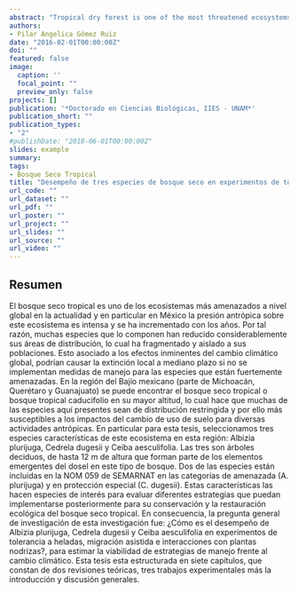 ```yaml
---
abstract: "Tropical dry forest is one of the most threatened ecosystems nowadays and particularly in Mexico, anthropic pressure on this ecosystem is intense and has increased over the years. For this reason, many component species have reduced significantly their distribution areas, which has fragmented and isolated their populations. This coupled with the imminets effects of global climate change could cause local extinction in the medium term if management actions are not implemented for species that are highly threatened. In the region of the Mexican Bajio (part of Michoacan, Queretaro and Guanajuato states) it is possible to find the dry tropical forest or tropical deciduous forest at its highest altitude, which makes that many of its species have a restricted distribution and therefore they are more susceptible to the impacts of land use change for different human activities. In particular for this thesis, we selected three species characteristics of this ecosystem in this region: Albizia plurijuga, Cedrela dugesii and Ceiba aesculifolia. The three are deciduous trees, up to 12 m high being part of the emerging elements of the canopy in this forest. Two of the species are included in the NOM 059 SEMARNAT in the categories of threat (A. plurijuga) and special protection (C. dugesii). These characteristics make them species of interest to evaluate different strategies that can subsequently be implemented for their conservation and ecological restoration of tropical dry forest. Consequently, the overall research question of this research was: How is the performance of Albizia plurijuga, Cedrela dugesii and Ceiba aesculifolia in experiments of frost tolerance, assisted migration and interactions with nurse plants ?, to estimate the viability of these management strategies to face climate change. This thesis is structured into seven chapters, which consist of two theoretical revisions, three experimental works plus the introduction and general discussion. In Chapter I, I present the general introduction related to climate change that is one of the most influential factors in the dynamics and maintenance of the ecosystems currently. I also explain some response strategies to this phenomenon evaluated in this thesis and finally I describe the system study."
authors:
- Pilar Angelica Gómez Ruiz
date: "2016-02-01T00:00:00Z"
doi: ""
featured: false
image:
  caption: ''
  focal_point: ""
  preview_only: false
projects: []
publication: '*Doctorado en Ciencias Biológicas, IIES - UNAM*'
publication_short: ""
publication_types:
- "2"
#publishDate: "2018-06-01T00:00:00Z"
slides: example
summary: 
tags:
- Bosque Seco Tropical
title: "Desempeño de tres especies de bosque seco en experimentos de tolerancia a heladas y nodricismo para su migración asistida en respuesta al cambio climático"
url_code: ""
url_dataset: ""
url_pdf: ""
url_poster: ""
url_project: ""
url_slides: ""
url_source: ""
url_video: ""
---
```

## Resumen
El bosque seco tropical es uno de los ecosistemas más amenazados a nivel global en la actualidad y en particular en México la presión antrópica sobre este ecosistema es intensa y se ha incrementado con los años. Por tal razón, muchas especies que lo componen han reducido considerablemente sus áreas de distribución, lo cual ha fragmentado y aislado a sus poblaciones. Esto asociado a los efectos inminentes del cambio climático global, podrían causar la extinción local a mediano plazo si no se implementan medidas de manejo para las especies que están fuertemente amenazadas. En la región del Bajío mexicano (parte de Michoacán, Querétaro y Guanajuato) se puede encontrar el bosque seco tropical o bosque tropical caducifolio en su mayor altitud, lo cual hace que muchas de las especies aquí presentes sean de distribución restringida y por ello más susceptibles a los impactos del cambio de uso de suelo para diversas actividades antrópicas. En particular para esta tesis, seleccionamos tres especies características de este ecosistema en esta región: Albizia plurijuga, Cedrela dugesii y Ceiba aesculifolia. Las tres son árboles deciduos, de hasta 12 m de altura que forman parte de los elementos emergentes del dosel en este tipo de bosque. Dos de las especies están incluidas en la NOM 059 de SEMARNAT en las categorías de amenazada (A. plurijuga) y en protección especial (C. dugesii). Estas características las hacen especies de interés para evaluar diferentes estrategias que puedan implementarse posteriormente para su conservación y la restauración ecológica del bosque seco tropical. En consecuencia, la pregunta general de investigación de esta investigación fue: ¿Cómo es el desempeño de Albizia plurijuga, Cedrela dugesii y Ceiba aesculifolia en experimentos de tolerancia a heladas, migración asistida e interacciones con plantas nodrizas?, para estimar la viabilidad de estrategias de manejo frente al cambio climático. Esta tesis esta estructurada en siete capítulos, que constan de dos revisiones teóricas, tres trabajos experimentales más la introducción y discusión generales.